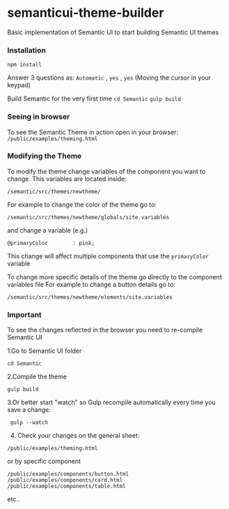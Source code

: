 # semanticui-theme-builder
Basic implementation of Semantic UI to start building Semantic UI themes


### Installation
```npm install```

Answer 3 questions as:
`Automatic` , `yes` , `yes` (Moving the cursor in your keypad)

Build Semantic for the very first time
```cd Semantic```
```gulp build```

### Seeing in browser

To see the Semantic Theme in action open in your browser:
``` /public/examples/theming.html ```

### Modifying the Theme
To modify the theme change variables of the component you want to change.
This variables are located inside:

```/semantic/src/themes/newtheme/ ```

For example to change the color of the theme go to:

```/semantic/src/themes/newtheme/globals/site.variables```

and change a variable (e.g.)

``` @primaryColor        : pink; ```

This change will affect multiple components that use the   `primaryColor` variable

To change more specific details of the theme go directly to the component variables file
 For example to change a button details go to:

```/semantic/src/themes/newtheme/elements/site.variables```

### Important

To see the changes reflected in the browser you need to re-compile Semantic UI


1.Go to Semantic UI folder

```cd Semantic```

2.Compile the theme

```gulp build```

3.Or better start "watch" so Gulp recompile automatically every time you save a change:

``` gulp --watch```

4. Check your changes on the general sheet:

``` /public/examples/theming.html ```

or by specific component

``` /public/examples/components/button.html ```
``` /public/examples/components/card.html ```
``` /public/examples/components/table.html ```

etc..










